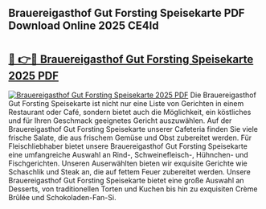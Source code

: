 ## Brauereigasthof Gut Forsting Speisekarte PDF Download Online 2025 CE4ld

# <h2><a href="http://gc6y9i.nevu.top/?p=Brauereigasthof+Gut+Forsting+Speisekarte">🔗 👉🔴 Brauereigasthof Gut Forsting Speisekarte 2025 PDF</a></h2>

[![Brauereigasthof Gut Forsting Speisekarte 2025 PDF](https://i.imgur.com/dBaPXMq.png)](http://gc6y9i.nevu.top/?p=Brauereigasthof+Gut+Forsting+Speisekarte)
Die Brauereigasthof Gut Forsting Speisekarte ist nicht nur eine Liste von Gerichten in einem Restaurant oder Café, sondern bietet auch die Möglichkeit, ein köstliches und für Ihren Geschmack geeignetes Gericht auszuwählen. Auf der Brauereigasthof Gut Forsting Speisekarte unserer Cafeteria finden Sie viele frische Salate, die aus frischem Gemüse und Obst zubereitet werden. Für Fleischliebhaber bietet unsere Brauereigasthof Gut Forsting Speisekarte eine umfangreiche Auswahl an Rind-, Schweinefleisch-, Hühnchen- und Fischgerichten. Unseren Auserwählten bieten wir exquisite Gerichte wie Schaschlik und Steak an, die auf fettem Feuer zubereitet werden. Unsere Brauereigasthof Gut Forsting Speisekarte bietet eine große Auswahl an Desserts, von traditionellen Torten und Kuchen bis hin zu exquisiten Crème Brûlée und Schokoladen-Fan-Si.
